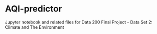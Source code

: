 # AQI-predictor
Jupyter notebook and related files for Data 200 Final Project - Data Set 2: Climate and The Environment
